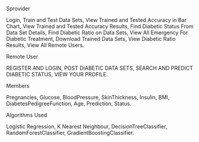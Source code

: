 

Sprovider

Login,
Train and Test Data Sets,
View Trained and Tested Accuracy in Bar Chart, 
View Trained and Tested Accuracy Results, 
Find Diabetic Status From Data Set Details, 
Find Diabetic Ratio on Data Sets, 
View All Emergency For Diabetic Treatment, 
Download Trained Data Sets, 
View Diabetic Ratio Results, 
View All Remote Users. 


Remote User

REGISTER AND LOGIN,
POST DIABETIC DATA SETS,
SEARCH AND PREDICT DIABETIC STATUS, 
VIEW YOUR PROFILE. 



Members


Pregnancies,
Glucose,
BloodPressure,
SkinThickness,
Insulin,
BMI,
DiabetesPedigreeFunction,
Age,
Prediction,
Status.


Algorithms Used

Logistic Regression,
K Nearest Neighbour,
DecisionTreeClassifier,
RandomForestClassifier,
GradientBoostingClassifier.
